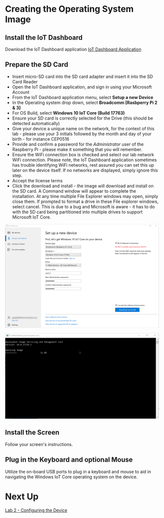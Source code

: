 # Creating the Operating System Image
## Install the IoT Dashboard
Download the IoT Dashboard application
[IoT Dashboard Application](https://docs.microsoft.com/en-us/windows/iot-core/downloads)
## Prepare the SD Card
* Insert micro-SD card into the SD card adapter and insert it into the SD Card Reader
* Open the IoT Dashboard application, and sign in using your Microsoft Account
* From the IoT Dashboard application menu, select **Setup a new Device**
* In the Operating system drop down, select **Broadcomm [Rasbperry Pi 2 & 3]**
* For OS Build, select **Windows 10 IoT Core (Build 17763)**
* Ensure your SD card is correctly selected for the Drive (this should be detected automatically)
* Give your device a unique name on the network, for the context of this lab - please use your 3 initials followed by the month and day of your birth - for instance CEP0516
* Provide and confirm a password for the *Administrator* user of the Raspberry Pi - please make it something that you will remember.
* Ensure the WiFi connection box is checked and select our lab network WiFi connection. Please note, the IoT Dashboard application sometimes has trouble identifying WiFi networks, rest assured you can set this up later on the device itself. If no networks are displayed, simply ignore this step.
* Accept the license terms
* Click the download and install - the image will download and install on the SD card. A Command window will appear to complete the installation. At any time multiple File Explorer windows may open, simply close them. If prompted to format a drive in these File explorer windows, select cancel. This is due to a bug and Microsoft is aware - it has to do with the SD card being partitioned into multiple drives to support Microsoft IoT Core.

![Setting up a new device](./images/IoTDashboardSetUpANewDevice.png)

![Installation Console Window](./images/InstallationConsoleWindow.png)

## Install the Screen
Follow your screen's instructions.


## Plug in the Keyboard and optional Mouse  
Utilize the on-board USB ports to plug in a keyboard and mouse to aid in navigating the Windows IoT Core operating system on the device.

# Next Up
[Lab 2 - Configuring the Device](../Lab%202%20-%20Configuring%20the%20Device/index.md)

